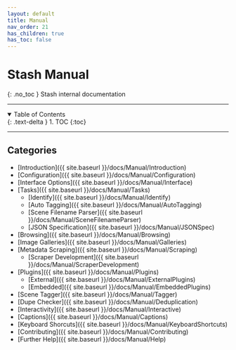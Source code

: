 ```yaml
---
layout: default
title: Manual
nav_order: 21
has_children: true
has_toc: false
---
```

# **Stash Manual**
{: .no_toc }
Stash internal documentation

---

<details open markdown="block">
  <summary>
    Table of Contents
  </summary>
{: .text-delta }
1. TOC
{:toc}
</details>

---

## Categories

- [Introduction]({{ site.baseurl }}/docs/Manual/Introduction)
- [Configuration]({{ site.baseurl }}/docs/Manual/Configuration)
- [Interface Options]({{ site.baseurl }}/docs/Manual/Interface)
- [Tasks]({{ site.baseurl }}/docs/Manual/Tasks)
  - [Identify]({{ site.baseurl }}/docs/Manual/Identify)
  - [Auto Tagging]({{ site.baseurl }}/docs/Manual/AutoTagging)
  - [Scene Filename Parser]({{ site.baseurl }}/docs/Manual/SceneFilenameParser)
  - [JSON Specification]({{ site.baseurl }}/docs/Manual/JSONSpec)
- [Browsing]({{ site.baseurl }}/docs/Manual/Browsing)
- [Image Galleries]({{ site.baseurl }}/docs/Manual/Galleries)
- [Metadata Scraping]({{ site.baseurl }}/docs/Manual/Scraping)
  - [Scraper Development]({{ site.baseurl }}/docs/Manual/ScraperDevelopment)
- [Plugins]({{ site.baseurl }}/docs/Manual/Plugins)
  - [External]({{ site.baseurl }}/docs/Manual/ExternalPlugins)
  - [Embedded]({{ site.baseurl }}/docs/Manual/EmbeddedPlugins)
- [Scene Tagger]({{ site.baseurl }}/docs/Manual/Tagger)
- [Dupe Checker]({{ site.baseurl }}/docs/Manual/Deduplication)
- [Interactivity]({{ site.baseurl }}/docs/Manual/Interactive)
- [Captions]({{ site.baseurl }}/docs/Manual/Captions)
- [Keyboard Shorcuts]({{ site.baseurl }}/docs/Manual/KeyboardShortcuts)
- [Contributing]({{ site.baseurl }}/docs/Manual/Contributing)
- [Further Help]({{ site.baseurl }}/docs/Manual/Help)
